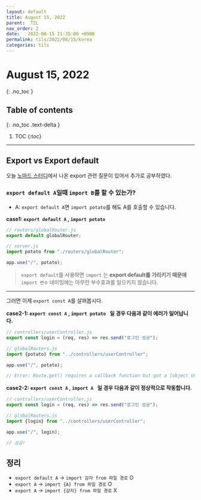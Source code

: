 ```yaml
---
layout: default
title: August 15, 2022
parent:  TIL
nav_order: 2
date:   2022-08-15 21:35:00 +0900
permalink: tils/2022/08/15/korea
categories: tils
---
```


# August 15, 2022
{: .no_toc }

## Table of contents
{: .no_toc .text-delta }

1. TOC
{:toc}
---
## Export vs Export default

오늘 [노마드 스터디](https://nomadcoders.co/)에서 나온 export 관련 질문이 있어서 추가로 공부하였다.

### `export default A`일때 `import B`를 할 수 있는가?


- A: `export default A`면 `import potato`를 해도 A를 호출할 수 있습니다.

**case1: `export default A` , `import potato`**

```js
// routers/globalRouter.js
export default globalRouter;

// server.js
import potato from "./routers/globalRouter";

app.use("/", potato);
```
> `export default`를 사용하면 `import` 는 **export default를 가리키기 때문에** `import 변수` 네이밍에는 아무런 부수효과를 일으키지 않습니다.

---

그러면 이제 `export const A`를 살펴봅시다.

**case2-1: `export const A` , `import potato ` 일 경우 다음과 같이 에러가 일어납니다.**

```js
// controllers/userController.js
export const login = (req, res) => res.send("로그인 성공");

// globalRouters.js
import {potato} from "../controllers/userController";

app.use("/", potato);

// Error: Route.get() requires a callback function but got a [object Undefined]
```

**case2-2: `export const A` , `import A ` 일 경우 다음과 같이 정상적으로 작동합니다.**

```js
// controllers/userController.js
export const login = (req, res) => res.send("로그인 성공");

// globalRouters.js
import {login} from "../controllers/userController";

app.use("/", login);

// 성공!
```

## 정리
-  `export default A` -> `import 감자 from 파일 경로`  O
-  `export A` -> `import {A} from 파일 경로`  O
-  `export A` -> `import {감자} from 파일 경로`  X